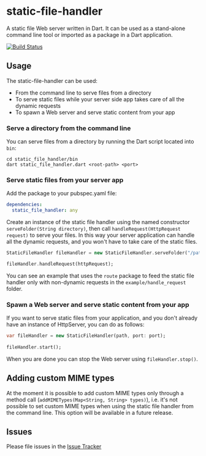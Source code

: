 # static-file-handler

A static file Web server written in Dart.
It can be used as a stand-alone command line tool or imported as a package in a Dart application.

[![Build Status](https://drone.io/github.com/DanieleSalatti/dart-static-file-handler/status.png)](https://drone.io/github.com/DanieleSalatti/dart-static-file-handler/latest)

## Usage

The static-file-handler can be used:

* From the command line to serve files from a directory
* To serve static files while your server side app takes care of all the dynamic requests
* To spawn a Web server and serve static content from your app

### Serve a directory from the command line

You can serve files from a directory by running the Dart script located into `bin`:

```shell
cd static_file_handler/bin
dart static_file_handler.dart <root-path> <port>
```

### Serve static files from your server app

Add the package to your pubspec.yaml file:

```yaml
dependencies:
  static_file_handler: any
```

Create an instance of the static file handler using the named constructor `serveFolder(String directory)`, then call `handleRequest(HttpRequest request)` to serve your files. In this way your server application can handle all the dynamic requests, and you won't have to take care of the static files.

```dart
StaticFileHandler fileHandler = new StaticFileHandler.serveFolder("/path/to/folder");

fileHandler.handleRequest(httpRequest);
```
You can see an example that uses the `route` package to feed the static file handler only with non-dynamic requests in the `example/handle_request` folder.

### Spawn a Web server and serve static content from your app

If you want to serve static files from your application, and you don't already have an instance of HttpServer, you can do as follows:

```dart
var fileHandler = new StaticFileHandler(path, port: port);
  
fileHandler.start();
```
When you are done you can stop the Web server using `fileHandler.stop()`.

## Adding custom MIME types

At the moment it is possible to add custom MIME types only through a method call (`addMIMETypes(Map<String, String> types)`), i.e. it's not possible to set custom MIME types when using the static file handler from the command line. This option will be available in a future release.

## Issues

Please file issues in the [Issue Tracker](https://github.com/DanieleSalatti/static-file-handler/issues)